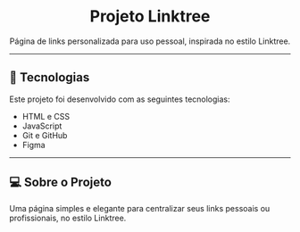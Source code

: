 <h1 align="center">Projeto Linktree</h1>

<p align="center">
Página de links personalizada para uso pessoal, inspirada no estilo Linktree.
</p>

---

## 🚀 Tecnologias

Este projeto foi desenvolvido com as seguintes tecnologias:

- HTML e CSS
- JavaScript
- Git e GitHub
- Figma

---

## 💻 Sobre o Projeto

Uma página simples e elegante para centralizar seus links pessoais ou profissionais, no estilo Linktree.
